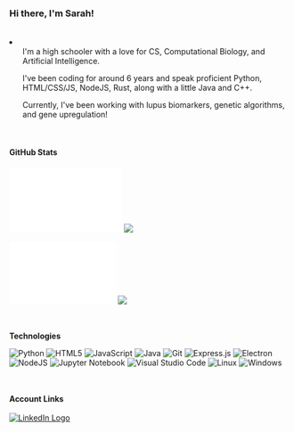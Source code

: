 <h3 align="left">Hi there, I'm Sarah!</h3>
<br>
<li>
<ul>I'm a high schooler with a love for CS, Computational Biology, and Artificial Intelligence.</ul>
<ul>I've been coding for around 6 years and speak proficient Python, HTML/CSS/JS, NodeJS, Rust, along with a 
little Java and C++.</ul>
<ul>Currently, I've been working with lupus biomarkers, genetic algorithms, and gene upregulation!</ul>
</li>
<br>
<h4 align="left">
  GitHub Stats
</h4>
<p align="left">
 <img width="40%" src="https://raw.githubusercontent.com/html1101/github-stats/master/generated/overview.svg#gh-dark-mode-only"> 
 <img  width="58%" src="https://github-readme-streak-stats.herokuapp.com/?user=html1101&theme=github-dark-blue" />
</p>

<p align="left">
  <img width="38%" src="https://raw.githubusercontent.com/html1101/github-stats/master/generated/languages.svg#gh-dark-mode-only">
  <img width="56%" src="https://github-readme-stats.vercel.app/api/wakatime?username=html1101&layout=compact&theme=github_dark">
</p>

<br>

<p align="left">
 <b>Technologies</b>
 <br>
 
  ![Python](https://img.shields.io/badge/python-3670A0?style=for-the-badge&logo=python&logoColor=ffdd54)
  ![HTML5](https://img.shields.io/badge/html5-%23E34F26.svg?style=for-the-badge&logo=html5&logoColor=white)
  ![JavaScript](https://img.shields.io/badge/javascript-%23323330.svg?style=for-the-badge&logo=javascript&logoColor=%23F7DF1E)
  ![Java](https://img.shields.io/badge/java-%23ED8B00.svg?style=for-the-badge&logo=java&logoColor=white)
  ![Git](https://img.shields.io/badge/git-%23F05033.svg?style=for-the-badge&logo=git&logoColor=white)
  ![Express.js](https://img.shields.io/badge/express.js-%23404d59.svg?style=for-the-badge&logo=express&logoColor=%2361DAFB)
  ![Electron](https://img.shields.io/badge/-Electron-393C4B?style=for-the-badge&logo=electron)
  ![NodeJS](https://img.shields.io/badge/node.js-6DA55F?style=for-the-badge&logo=node.js&logoColor=white)
  ![Jupyter Notebook](https://img.shields.io/badge/jupyter-%23FA0F00.svg?style=for-the-badge&logo=jupyter&logoColor=white)
  ![Visual Studio Code](https://img.shields.io/badge/Visual%20Studio%20Code-0078d7.svg?style=for-the-badge&logo=visual-studio-code&logoColor=white)
  ![Linux](https://img.shields.io/badge/Linux-FCC624?style=for-the-badge&logo=linux&logoColor=black)
  ![Windows](https://img.shields.io/badge/Windows-black?style=for-the-badge&logo=windows&logoColor=0078D6)
  
 
 <br>
 <br>
 <b>Account Links</b>
 <br>
 <br>
 <a href="https://www.linkedin.com/in/sarah-cross-0740471b6/">
 <img width="50px" alt="LinkedIn Logo" src="https://cdn-icons-png.flaticon.com/512/174/174857.png" /></a>
</p>

<!--

Here are some ideas to get you started:

- 🔭 I’m currently working on ...
- 🌱 I’m currently learning ...
- 👯 I’m looking to collaborate on ...
- 🤔 I’m looking for help with ...
- 💬 Ask me about ...
- 📫 How to reach me: ...
- 😄 Pronouns: ...
- ⚡ Fun fact: ...
-->
